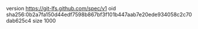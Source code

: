 version https://git-lfs.github.com/spec/v1
oid sha256:0b2a7fa150d44edf7598b867bf3f101b447aab7e20ede934058c2c70dab625c4
size 1000

